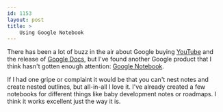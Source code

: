 ```yaml
---
id: 1153
layout: post
title: >
    Using Google Notebook
---
```


There has been a lot of buzz in the air about Google buying <a href="http://www.youtube.com/">YouTube</a> and the release of <a href="http://docs.google.com/">Google Docs</a>, but I've found another Google product that I think hasn't gotten enough attention: <a href="http://www.google.com/notebook/">Google Notebook</a>.

If I had one gripe or complaint it would be that you can't nest notes and create nested outlines, but all-in-all I love it. I've already created a few notebooks for different things like baby development notes or roadmaps. I think it works excellent just the way it is.
